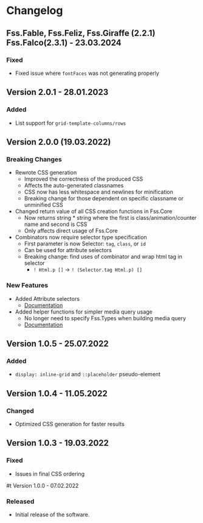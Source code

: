 # Changelog

## Fss.Fable, Fss.Feliz, Fss.Giraffe (2.2.1) Fss.Falco(2.3.1) - 23.03.2024
### Fixed
- Fixed issue where `fontFaces` was not generating properly

## Version 2.0.1 - 28.01.2023
### Added
- List support for `grid-template-columns/rows`

## Version 2.0.0 (19.03.2022)

### Breaking Changes
- Rewrote CSS generation
  - Improved the correctness of the produced CSS
  - Affects the auto-generated classnames
  - CSS now has less whitespace and newlines for minification
  - Breaking change for those dependent on specific classname or unminified CSS
- Changed return value of all CSS creation functions in Fss.Core
  - Now returns string * string where the first is class/animation/counter name and second is CSS
  - Only affects direct usage of Fss.Core
- Combinators now require selector type specification
  - First parameter is now Selector: `tag`, `class`, or `id`
  - Can be used for attribute selectors
  - Breaking change: find uses of combinator and wrap html tag in selector
    - `! Html.p []` -> `! (Selector.tag Html.p) []`

### New Features
- Added Attribute selectors
  - [Documentation](https://bjorn-strom.github.io/FSS/#/page/attributeSelectors)
- Added helper functions for simpler media query usage
  - No longer need to specify Fss.Types when building media query
  - [Documentation](https://bjorn-strom.github.io/FSS/#/page/MediaQueries.md)

## Version 1.0.5 - 25.07.2022
### Added
- `display: inline-grid` and `::placeholder` pseudo-element

## Version 1.0.4 - 11.05.2022
### Changed
- Optimized CSS generation for faster results

## Version 1.0.3 - 19.03.2022
### Fixed
- Issues in final CSS ordering

#t Version 1.0.0 - 07.02.2022
### Released
- Initial release of the software.
